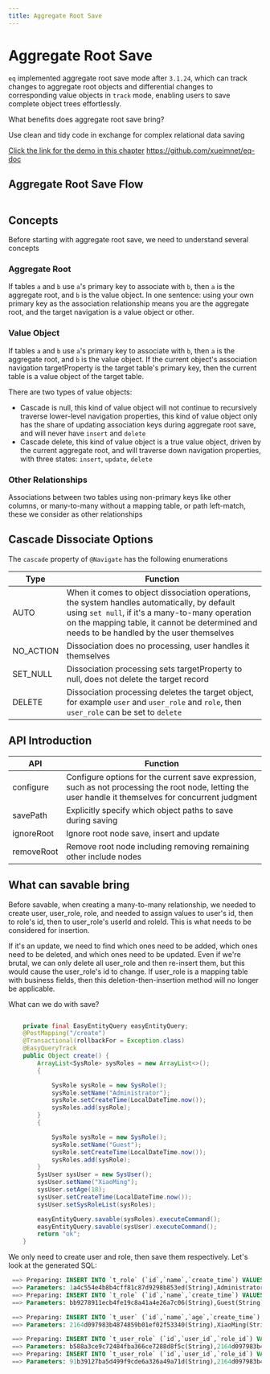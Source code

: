 ```yaml
---
title: Aggregate Root Save
---
```


# Aggregate Root Save

`eq` implemented aggregate root save mode after `3.1.24`, which can track changes to aggregate root objects and differential changes to corresponding value objects in `track` mode, enabling users to save complete object trees effortlessly.

What benefits does aggregate root save bring?

Use clean and tidy code in exchange for complex relational data saving


[Click the link for the demo in this chapter](https://github.com/xuejmnet/eq-doc) https://github.com/xuejmnet/eq-doc

## Aggregate Root Save Flow

<img  :src="$withBase('/images/save-flow.png')">



## Concepts
Before starting with aggregate root save, we need to understand several concepts

### Aggregate Root
If tables `a` and `b` use `a`'s primary key to associate with `b`, then `a` is the aggregate root, and `b` is the value object.
In one sentence: using your own primary key as the association relationship means you are the aggregate root, and the target navigation is a value object or other.

### Value Object
If tables `a` and `b` use `a`'s primary key to associate with `b`, then `a` is the aggregate root, and `b` is the value object.
If the current object's association navigation targetProperty is the target table's primary key, then the current table is a value object of the target table.

There are two types of value objects:
- Cascade is null, this kind of value object will not continue to recursively traverse lower-level navigation properties, this kind of value object only has the share of updating association keys during aggregate root save, and will never have `insert` and `delete`
- Cascade delete, this kind of value object is a true value object, driven by the current aggregate root, and will traverse down navigation properties, with three states: `insert`, `update`, `delete`


### Other Relationships

Associations between two tables using non-primary keys like other columns, or many-to-many without a mapping table, or path left-match, these we consider as other relationships

## Cascade Dissociate Options
The `cascade` property of `@Navigate` has the following enumerations

Type  | Function  
---  | --- 
AUTO  | When it comes to object dissociation operations, the system handles automatically, by default using `set null`, if it's a many-to-many operation on the mapping table, it cannot be determined and needs to be handled by the user themselves
NO_ACTION  | Dissociation does no processing, user handles it themselves
SET_NULL  | Dissociation processing sets targetProperty to null, does not delete the target record
DELETE | Dissociation processing deletes the target object, for example `user` and `user_role` and `role`, then `user_role` can be set to `delete`

## API Introduction

API  | Function  
---  | --- 
configure  | Configure options for the current save expression, such as not processing the root node, letting the user handle it themselves for concurrent judgment
savePath  | Explicitly specify which object paths to save during saving
ignoreRoot | Ignore root node save, insert and update
removeRoot | Remove root node including removing remaining other include nodes

## What can savable bring

Before savable, when creating a many-to-many relationship, we needed to create user, user_role, role, and needed to assign values to user's id, then to role's id, then to user_role's userId and roleId. This is what needs to be considered for insertion.

If it's an update, we need to find which ones need to be added, which ones need to be deleted, and which ones need to be updated. Even if we're brutal, we can only delete all user_role and then re-insert them, but this would cause the user_role's id to change. If user_role is a mapping table with business fields, then this deletion-then-insertion method will no longer be applicable.

What can we do with save?
```java

    private final EasyEntityQuery easyEntityQuery;
    @PostMapping("/create")
    @Transactional(rollbackFor = Exception.class)
    @EasyQueryTrack
    public Object create() {
        ArrayList<SysRole> sysRoles = new ArrayList<>();
        {

            SysRole sysRole = new SysRole();
            sysRole.setName("Administrator");
            sysRole.setCreateTime(LocalDateTime.now());
            sysRoles.add(sysRole);
        }
        {

            SysRole sysRole = new SysRole();
            sysRole.setName("Guest");
            sysRole.setCreateTime(LocalDateTime.now());
            sysRoles.add(sysRole);
        }
        SysUser sysUser = new SysUser();
        sysUser.setName("XiaoMing");
        sysUser.setAge(18);
        sysUser.setCreateTime(LocalDateTime.now());
        sysUser.setSysRoleList(sysRoles);

        easyEntityQuery.savable(sysRoles).executeCommand();
        easyEntityQuery.savable(sysUser).executeCommand();
        return "ok";
    }
```

We only need to create user and role, then save them respectively. Let's look at the generated SQL:
```sql
 ==> Preparing: INSERT INTO `t_role` (`id`,`name`,`create_time`) VALUES (?,?,?)
 ==> Parameters: 1a4c554e4b8b4cff81c87d9298b853ed(String),Administrator(String),2025-09-11T22:35:31.143878(LocalDateTime)
 ==> Preparing: INSERT INTO `t_role` (`id`,`name`,`create_time`) VALUES (?,?,?)
 ==> Parameters: bb9278911ecb4fe19c8a41a4e26a7c06(String),Guest(String),2025-09-11T22:35:31.143909(LocalDateTime)

 ==> Preparing: INSERT INTO `t_user` (`id`,`name`,`age`,`create_time`) VALUES (?,?,?,?)
 ==> Parameters: 2164d097983b4874859b01ef02f53340(String),XiaoMing(String),18(Integer),2025-09-11T22:35:31.143932(LocalDateTime)

 ==> Preparing: INSERT INTO `t_user_role` (`id`,`user_id`,`role_id`) VALUES (?,?,?)
 ==> Parameters: b588a3ce9c72484fba366ce7288d8f5c(String),2164d097983b4874859b01ef02f53340(String),1a4c554e4b8b4cff81c87d9298b853ed(String)
 ==> Preparing: INSERT INTO `t_user_role` (`id`,`user_id`,`role_id`) VALUES (?,?,?)
 ==> Parameters: 91b39127ba5d499f9cde6a326a49a71d(String),2164d097983b4874859b01ef02f53340(String),bb9278911ecb4fe19c8a41a4e26a7c06(String)
```

<!-- 

### Example One-to-Many
```java
public class SysUser{
    @Column(primaryKey = true)
    private String id;
    private String name;

    /**
     * Number of bank cards owned by user
     */
    @Navigate(value = RelationTypeEnum.OneToMany, selfProperty = {"id"}, targetProperty = {"uid"},partitionOrder = PartitionOrderEnum.IGNORE)
    private List<SysBankCard> bankCards;

}
```
`SysUser` and `SysBankCard` are one-to-many, and `selfProperty = {"id"}` is the primary key, so we consider `SysBankCard` to be a value object of `SysUser`. So if you construct `SysBankCard` when building `SysUser`, they will be added or modified together.

```java

        SysUser sysUser = new SysUser();
        sysUser.setPhone("....");
        SysBankCard sysBankCard = new SysBankCard();
        sysBankCard.setCode("....");

        SysBank sysBank = new SysBank();
        sysBank.setName("....");
        sysBankCard.setBank(sysBank);

        sysUser.setBankCards(Arrays.asList(sysBankCard));

        //This writing will error because SysBankCard has an aggregate root, then it will assign the association property bankId of this aggregate root, but because it's initialized, sysBank doesn't have an id yet and will error
//        easyEntityQuery.savable(sysUser).executeCommand();

        try(Transaction transaction = easyEntityQuery.beginTransaction()){
            easyEntityQuery.savable(sysBank).executeCommand();
            easyEntityQuery.savable(sysUser).executeCommand();
            transaction.commit();
        }
```
We need to save `sysBank` first. During insertion, the `id` will be written back, then when `savable(sysUser)`, the aggregate root association property will be written back.

### Example Many-to-One
```java

public class SysBankCard {
    @Column(primaryKey = true)
    private String id;
    private String uid;
    /**
     * Bank card number
     */
    private String code;

    /**
     * Bank to which it belongs
     */
    @Navigate(value = RelationTypeEnum.ManyToOne, selfProperty = {"bankId"}, targetProperty = {"id"})
    private SysBank bank;

    /**
     * User to which it belongs
     */
    @Navigate(value = RelationTypeEnum.ManyToOne, selfProperty = {"uid"}, targetProperty = {"id"})
    private SysUser user;
}

```

`SysBankCard` and `SysBank` are many-to-one, `SysBankCard` and `SysUser` are also many-to-one. When constructing `SysBankCard`, since both `SysBank` and `SysUser` are aggregate roots of `SysBankCard`, savable(new SysBankCard()) will only get the association relationship values of the aggregate roots and assign them to the current `SysBankCard`, even if `SysBankCard` has corresponding `SysBank` or `SysUser` added.
During `savable(new SysBankCard())`, only `SysBankCard` itself will be saved.
```java

        SysBankCard sysBankCard = new SysBankCard();
        sysBankCard.setCode("....");
        SysUser sysUser = easyEntityQuery.queryable(SysUser.class)
                .whereById("123").singleNotNull();
        sysBankCard.setUser(sysUser);

        //Save after opening transaction
        //This save will only add sysBankCard and will assign sysUser's id to sysBankCard's uid field
        easyEntityQuery.savable(sysBankCard).executeCommand();
```

### Many-to-Many
Many-to-many is a relatively special association relationship.

First, users need to understand whether this many-to-many mapping table has business fields, that is, business fields other than association relationships, primary keys, and creation time and other general fields.

Users need to explicitly tell the framework whether to handle the mapping table during many-to-many save. If there are extra business fields, automatic save is not possible and users need to handle manually, or add an additional one-to-many relationship between the current table and the mapping table.
```java

@Data
@EntityProxy
@Table("m8_user")
@FieldNameConstants
public class M8User implements ProxyEntityAvailable<M8User , M8UserProxy> {
    @Column(primaryKey = true)
    private String id;
    private String name;
    private Integer age;
    private LocalDateTime createTime;

    @Navigate(value = RelationTypeEnum.ManyToMany,
            selfProperty = {M8User.Fields.id},
            selfMappingProperty = {M8UserRole.Fields.userId},
            mappingClass = M8UserRole.class,
            targetProperty = {M8Role.Fields.id},
            targetMappingProperty = {M8UserRole.Fields.roleId}, cascade = CascadeTypeEnum.DELETE)//Set as value object then it will automatically handle the mapping table
    private List<M8Role> roles;
}



        M8User m8User = easyEntityQuery.queryable(M8User.class)
                .include(m -> m.roles())
                .singleNotNull();
        List<M8Role> list = easyEntityQuery.queryable(M8Role.class)
                .where(m -> {
                })
                .toList();
        m8User.getRoles().remove(0);
        m8User.getRoles().addAll(list);


        try(Transaction transaction = easyEntityQuery.beginTransaction()){
            easyEntityQuery.savable(m8User).executeCommand();//Automatically remove one UserRole and add the same number of UserRole as the list
            transaction.commit();
        }
```

If there are business fields, please change cascade to `cascade = CascadeTypeEnum.NO_ACTION`, then separately create navigation for `User` and `UserRole`

```java

@Data
@EntityProxy
@Table("m8_user")
@FieldNameConstants
public class M8User implements ProxyEntityAvailable<M8User, M8UserProxy> {
    @Column(primaryKey = true)
    private String id;
    private String name;
    private Integer age;
    private LocalDateTime createTime;

    @Navigate(value = RelationTypeEnum.ManyToMany,
            selfProperty = {M8User.Fields.id},
            selfMappingProperty = {M8UserRole.Fields.userId},
            mappingClass = M8UserRole.class,
            targetProperty = {M8Role.Fields.id},
            targetMappingProperty = {M8UserRole.Fields.roleId}, cascade = CascadeTypeEnum.NO_ACTION)
    private List<M8Role> roles;

    /**
     * Add a navigation input because M8UserRole has business fields
     **/
    @Navigate(value = RelationTypeEnum.OneToMany, selfProperty = {M8User.Fields.id}, targetProperty = {M8UserRole.Fields.userId})
    private List<M8UserRole> m8UserRoleList;
}


M8User user=new M8User()
M8UserRole userRole=new M8UserRole() 
userRole.setBusiness("XXXXX");
user.setM8UserRoleList(Arrays.asList(userRole))


try(Transaction transaction = easyEntityQuery.beginTransaction()){
    easyEntityQuery.savable(user).executeCommand();
    transaction.commit();
}
``` -->

